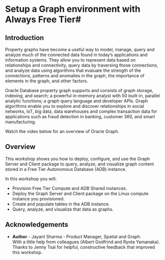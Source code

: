 # Setup a Graph environment with Always Free Tier#

## Introduction
Property graphs have become a useful way to model, manage, query and analyze much of the connected data found in today’s applications and information systems.  They allow you to represent data based on relationships and connectivity, query data by traversing those connections, and analyze data using algorithms that evaluate the strength of the connections, patterns and anomalies in the graph, the importance of elements in the graph, and other factors.

Oracle Database property graph supports and consists of graph storage, indexing, and search; a powerful in-memory analyst with 50 built-in, parallel analytic functions; a graph query language and developer APIs. Graph algorithms enable you to explore and discover relationships in social networks, IoT, big data, data warehouses and complex transaction data for applications such as fraud detection in banking, customer 360, and smart manufacturing.

Watch the video below for an overview of Oracle Graph.
[](youtube:-DYVgYJPbQA)

## Overview
This workshop shows you how to deploy, configure, and use the Graph Server and Client package to query, analyze, and visualize graph content stored in a Free Tier Autonomous Database (ADB) instance. 

In this workshop you will:
- Provision Free Tier Compute and ADB Shared instances.
- Deploy the Graph Server and Client package on the Linux compute instance you provisioned.
- Create and populate tables in the ADB instance.
- Query, analyze, and visualize that data as graphs.

## Acknowledgements ##

- **Author** - Jayant Sharma - Product Manager, Spatial and Graph.  
  With a little help from colleagues (Albert Godfrind and Ryota Yamanaka).  
  Thanks to Jenny Tsai for helpful, constructive feedback that improved this workshop.
